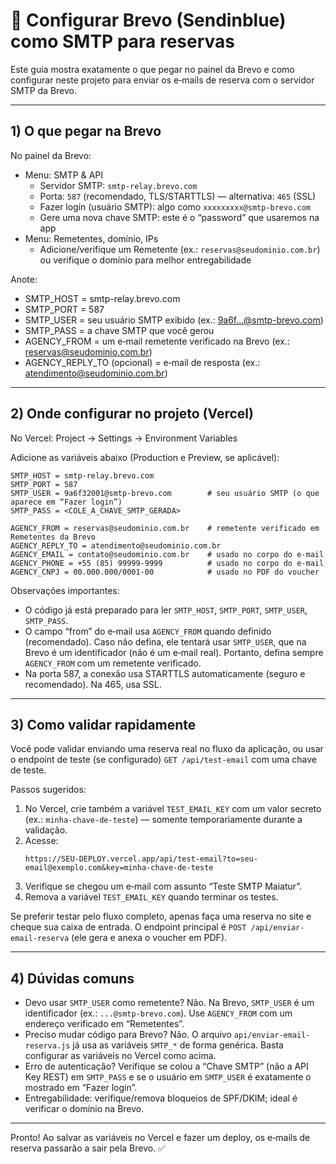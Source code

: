 # 📧 Configurar Brevo (Sendinblue) como SMTP para reservas

Este guia mostra exatamente o que pegar no painel da Brevo e como configurar neste projeto para enviar os e‑mails de reserva com o servidor SMTP da Brevo.

---

## 1) O que pegar na Brevo

No painel da Brevo:
- Menu: SMTP & API
  - Servidor SMTP: `smtp-relay.brevo.com`
  - Porta: `587` (recomendado, TLS/STARTTLS) — alternativa: `465` (SSL)
  - Fazer login (usuário SMTP): algo como `xxxxxxxxx@smtp-brevo.com`
  - Gere uma nova chave SMTP: este é o “password” que usaremos na app
- Menu: Remetentes, domínio, IPs
  - Adicione/verifique um Remetente (ex.: `reservas@seudominio.com.br`) ou verifique o domínio para melhor entregabilidade

Anote:
- SMTP_HOST = smtp-relay.brevo.com
- SMTP_PORT = 587
- SMTP_USER = seu usuário SMTP exibido (ex.: 9a6f...@smtp-brevo.com)
- SMTP_PASS = a chave SMTP que você gerou
- AGENCY_FROM = um e‑mail remetente verificado na Brevo (ex.: reservas@seudominio.com.br)
- AGENCY_REPLY_TO (opcional) = e‑mail de resposta (ex.: atendimento@seudominio.com.br)

---

## 2) Onde configurar no projeto (Vercel)

No Vercel: Project → Settings → Environment Variables

Adicione as variáveis abaixo (Production e Preview, se aplicável):

```
SMTP_HOST = smtp-relay.brevo.com
SMTP_PORT = 587
SMTP_USER = 9a6f32001@smtp-brevo.com        # seu usuário SMTP (o que aparece em “Fazer login”)
SMTP_PASS = <COLE_A_CHAVE_SMTP_GERADA>

AGENCY_FROM = reservas@seudominio.com.br    # remetente verificado em Remetentes da Brevo
AGENCY_REPLY_TO = atendimento@seudominio.com.br
AGENCY_EMAIL = contato@seudominio.com.br    # usado no corpo do e‑mail
AGENCY_PHONE = +55 (85) 99999-9999          # usado no corpo do e‑mail
AGENCY_CNPJ = 00.000.000/0001-00            # usado no PDF do voucher
```

Observações importantes:
- O código já está preparado para ler `SMTP_HOST`, `SMTP_PORT`, `SMTP_USER`, `SMTP_PASS`.
- O campo “from” do e‑mail usa `AGENCY_FROM` quando definido (recomendado). Caso não defina, ele tentará usar `SMTP_USER`, que na Brevo é um identificador (não é um e‑mail real). Portanto, defina sempre `AGENCY_FROM` com um remetente verificado.
- Na porta 587, a conexão usa STARTTLS automaticamente (seguro e recomendado). Na 465, usa SSL.

---

## 3) Como validar rapidamente

Você pode validar enviando uma reserva real no fluxo da aplicação, ou usar o endpoint de teste (se configurado) `GET /api/test-email` com uma chave de teste.

Passos sugeridos:
1. No Vercel, crie também a variável `TEST_EMAIL_KEY` com um valor secreto (ex.: `minha-chave-de-teste`) — somente temporariamente durante a validação.
2. Acesse:
   ```
   https://SEU-DEPLOY.vercel.app/api/test-email?to=seu-email@exemplo.com&key=minha-chave-de-teste
   ```
3. Verifique se chegou um e‑mail com assunto “Teste SMTP Maiatur”.
4. Remova a variável `TEST_EMAIL_KEY` quando terminar os testes.

Se preferir testar pelo fluxo completo, apenas faça uma reserva no site e cheque sua caixa de entrada. O endpoint principal é `POST /api/enviar-email-reserva` (ele gera e anexa o voucher em PDF).

---

## 4) Dúvidas comuns

- Devo usar `SMTP_USER` como remetente? Não. Na Brevo, `SMTP_USER` é um identificador (ex.: `...@smtp-brevo.com`). Use `AGENCY_FROM` com um endereço verificado em “Remetentes”.
- Preciso mudar código para Brevo? Não. O arquivo `api/enviar-email-reserva.js` já usa as variáveis `SMTP_*` de forma genérica. Basta configurar as variáveis no Vercel como acima.
- Erro de autenticação? Verifique se colou a “Chave SMTP” (não a API Key REST) em `SMTP_PASS` e se o usuário em `SMTP_USER` é exatamente o mostrado em “Fazer login”.
- Entregabilidade: verifique/remova bloqueios de SPF/DKIM; ideal é verificar o domínio na Brevo.

---

Pronto! Ao salvar as variáveis no Vercel e fazer um deploy, os e‑mails de reserva passarão a sair pela Brevo. ✅
